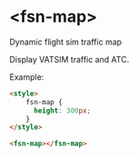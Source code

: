 # \<fsn-map\>

Dynamic flight sim traffic map

Display VATSIM traffic and ATC.

Example:
<!---
```
<custom-element-demo>
  <template>
    <script src="../webcomponentsjs/webcomponents-lite.js"></script>
    <link rel="import" href="fsn-map.html">
    
    <next-code-block></next-code-block>
  </template>
</custom-element-demo>
```
-->
```html
<style>
	fsn-map {
	  height: 300px;
	}
</style>

<fsn-map></fsn-map>
```